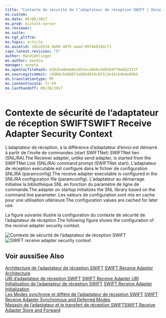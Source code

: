 ```yaml
---
title: "Contexte de sécurité de l’adaptateur de réception SWIFT | Documents Microsoft"
ms.custom: 
ms.date: 06/08/2017
ms.prod: biztalk-server
ms.reviewer: 
ms.suite: 
ms.tgt_pltfrm: 
ms.topic: article
ms.assetid: 3db2b534-db9d-4075-aaad-0974b024dc71
caps.latest.revision: "5"
author: MandiOhlinger
ms.author: mandia
manager: anneta
ms.openlocfilehash: b381ba9b4e0e1d53eca8e6cdd01b9770eb82372f
ms.sourcegitcommit: cb908c540d8f1a692d01dc8f313e16cb4b4e696d
ms.translationtype: MT
ms.contentlocale: fr-FR
ms.lasthandoff: 09/20/2017
---
```

# <a name="swift-receive-adapter-security-context"></a><span data-ttu-id="dd8a5-102">Contexte de sécurité de l’adaptateur de réception SWIFT</span><span class="sxs-lookup"><span data-stu-id="dd8a5-102">SWIFT Receive Adapter Security Context</span></span>
<span data-ttu-id="dd8a5-103">L’adaptateur de réception, à la différence d’adaptateur d’envoi est démarré à partir de l’invite de commandes (start SWIFTNet) SWIFTNet lien (SNL/RA).</span><span class="sxs-lookup"><span data-stu-id="dd8a5-103">The Receiver adapter, unlike send adapter, is started from the SWIFTNet Link (SNL/RA) command prompt (SWIFTNet start).</span></span> <span data-ttu-id="dd8a5-104">L’adaptateur de réception exécutable est configuré dans le fichier de configuration SNL/RA (paramconfig).</span><span class="sxs-lookup"><span data-stu-id="dd8a5-104">The receive adapter executable is configured in the SNL/RA configuration file (paramconfig).</span></span> <span data-ttu-id="dd8a5-105">L’adaptateur au démarrage initialise la bibliothèque SNL en fonction du paramètre de ligne de commande.</span><span class="sxs-lookup"><span data-stu-id="dd8a5-105">The adapter on startup initializes the SNL library based on the command line parameter.</span></span> <span data-ttu-id="dd8a5-106">Les valeurs de configuration sont mis en cache pour une utilisation ultérieure.</span><span class="sxs-lookup"><span data-stu-id="dd8a5-106">The configuration values are cached for later use.</span></span>  
  
 <span data-ttu-id="dd8a5-107">La figure suivante illustre la configuration du contexte de sécurité de l’adaptateur de réception.</span><span class="sxs-lookup"><span data-stu-id="dd8a5-107">The following figure shows the configuration of the receive adapter security context.</span></span>  
  
 <span data-ttu-id="dd8a5-108">![Contexte de sécurité de l’adaptateur de réception SWIFT](../../adapters-and-accelerators/fileact-interact/media/f48c7cd1-b162-45ea-9ec3-7936f61563c2.gif "f48c7cd1-b162-45ea-9ec3-7936f61563c2")</span><span class="sxs-lookup"><span data-stu-id="dd8a5-108">![SWIFT receive adapter security context](../../adapters-and-accelerators/fileact-interact/media/f48c7cd1-b162-45ea-9ec3-7936f61563c2.gif "f48c7cd1-b162-45ea-9ec3-7936f61563c2")</span></span>  
  
## <a name="see-also"></a><span data-ttu-id="dd8a5-109">Voir aussi</span><span class="sxs-lookup"><span data-stu-id="dd8a5-109">See Also</span></span>  
 <span data-ttu-id="dd8a5-110">[Architecture de l’adaptateur de réception SWIFT](../../adapters-and-accelerators/fileact-interact/swift-receive-adapter-architecture.md) </span><span class="sxs-lookup"><span data-stu-id="dd8a5-110">[SWIFT Receive Adapter Architecture](../../adapters-and-accelerators/fileact-interact/swift-receive-adapter-architecture.md) </span></span>  
 <span data-ttu-id="dd8a5-111">[URI d’adaptateur de réception SWIFT](../../adapters-and-accelerators/fileact-interact/swift-receive-adapter-uri.md) </span><span class="sxs-lookup"><span data-stu-id="dd8a5-111">[SWIFT Receive Adapter URI](../../adapters-and-accelerators/fileact-interact/swift-receive-adapter-uri.md) </span></span>  
 <span data-ttu-id="dd8a5-112">[Initialisation de l’adaptateur de réception SWIFT](../../adapters-and-accelerators/fileact-interact/swift-receive-adapter-initialization.md) </span><span class="sxs-lookup"><span data-stu-id="dd8a5-112">[SWIFT Receive Adapter Initialization](../../adapters-and-accelerators/fileact-interact/swift-receive-adapter-initialization.md) </span></span>  
 <span data-ttu-id="dd8a5-113">[Les Modes synchrone et différé de l’adaptateur de réception SWIFT](../../adapters-and-accelerators/fileact-interact/swift-receive-adapter-synchronous-and-deferred-modes.md) </span><span class="sxs-lookup"><span data-stu-id="dd8a5-113">[SWIFT Receive Adapter Synchronous and Deferred Modes](../../adapters-and-accelerators/fileact-interact/swift-receive-adapter-synchronous-and-deferred-modes.md) </span></span>  
 [<span data-ttu-id="dd8a5-114">Magasin de l’adaptateur et le transfert de réception SWIFT</span><span class="sxs-lookup"><span data-stu-id="dd8a5-114">SWIFT Receive Adapter Store and Forward</span></span>](../../adapters-and-accelerators/fileact-interact/swift-receive-adapter-store-and-forward.md)